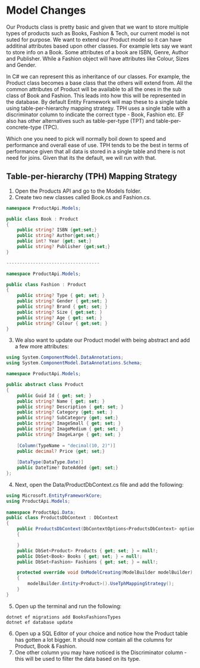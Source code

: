 # Model Changes

Our Products class is pretty basic and given that we want to store multiple types of products such as Books, Fashion & Tech, our current model is not suted for purpose. We want to extend our Product model so it can have additinal attributes based upon other classes. For example lets say we want to store info on a Book. Some attributes of a book are ISBN, Genre, Author and Publisher. While a Fashion object will have attributes like Colour, Sizes and Gender. 

In C# we can represent this as inheritance of our classes. For example, the Product class becomes a base class that the others will extend from. All the common attributes of Product will be available to all the ones in the sub class of Book and Fashion. This leads into how this will be represented in the database. By default Entity Framework will map these to a single table using table-per-hierarchy mapping strategy. TPH uses a single table with a discriminator column to indicate the correct type - Book, Fashion etc. EF also has other alternatives such as table-per-type (TPT) and table-per-concrete-type (TPC). 

Which one you need to pick will normally boil down to speed and performance and overall ease of use. TPH tends to be the best in terms of performance given that all data is stored in a single table and there is not need for joins. Given that its the default, we will run with that. 

## Table-per-hierarchy (TPH) Mapping Strategy

1. Open the Products API and go to the Models folder. 
2. Create two new classes called Book.cs and Fashion.cs.
```c#
namespace ProductApi.Models;

public class Book : Product
{
    public string? ISBN {get;set;}
    public string? Author{get;set;}
    public int? Year {get; set;}
    public string? Publisher {get;set;}
}

-----------------------------------

namespace ProductApi.Models;

public class Fashion : Product
{
    public string? Type { get; set; }
    public string? Gender { get;set; }
    public string? Brand { get; set; }
    public string? Size { get;set; }
    public string? Age { get; set; }
    public string? Colour { get;set; }
}

```
3. We also want to update our Product model with being abstract and add a few more attributes:
```c#
using System.ComponentModel.DataAnnotations;
using System.ComponentModel.DataAnnotations.Schema;

namespace ProductApi.Models;

public abstract class Product
{
    public Guid Id { get; set; }
    public string? Name { get; set; }
    public string? Description { get; set; }
    public string? Category {get; set; }
    public string? SubCategory {get; set;}
    public string? ImageSmall { get; set; }
    public string? ImageMedium { get; set; }
    public string? ImageLarge { get; set; }
    
    [Column(TypeName = "decimal(10, 2)")]
    public decimal? Price {get; set;}
    
    [DataType(DataType.Date)]
    public DateTime? DateAdded {get; set;}
};
```
4. Next, open the Data/ProductDbContext.cs file and add the following:
```c#
using Microsoft.EntityFrameworkCore;
using ProductApi.Models;
   
namespace ProductApi.Data;
public class ProductsDbContext : DbContext
{
    public ProductsDbContext(DbContextOptions<ProductsDbContext> options) : base(options)
    {

    }
    public DbSet<Product> Products { get; set; } = null!;
    public DbSet<Book> Books { get; set; } = null!;
    public DbSet<Fashion> Fashions { get; set; } = null!;

    protected override void OnModelCreating(ModelBuilder modelBuilder)
    {
        modelBuilder.Entity<Product>().UseTphMappingStrategy();
    }
}
```
5. Open up the terminal and run the following:
```shell
dotnet ef migrations add BooksFashionsTypes
dotnet ef database update
```
6. Open up a SQL Editor of your choice and notice how the Product table has gotten a lot bigger. It should now contain all the columns for Product, Book & Fashion. 
7. One other column you may have noticed is the Discriminator column - this will be used to filter the data based on its type. 
